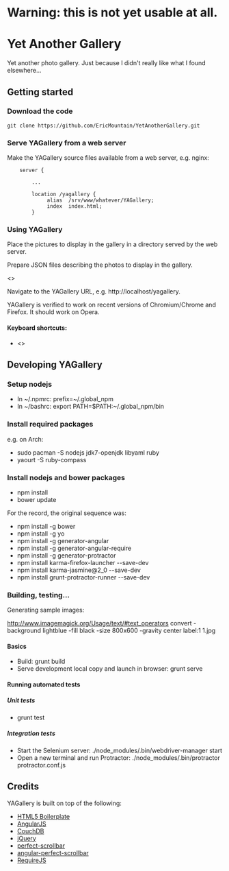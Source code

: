 # Warning: this is not yet usable at all.


# Yet Another Gallery

Yet another photo gallery.  Just because I didn't really like what I found elsewhere…


## Getting started

### Download the code

````Shell
git clone https://github.com/EricMountain/YetAnotherGallery.git
````

### Serve YAGallery from a web server

Make the YAGallery source files available from a web server, e.g. nginx:

```Nginx
    server {

        ...

        location /yagallery {
             alias  /srv/www/whatever/YAGallery;
             index  index.html;
        }
```

### Using YAGallery

Place the pictures to display in the gallery in a directory served by the web server.

Prepare JSON files describing the photos to display in the gallery.

<<TODO detail JSON format and easy way to generate>>

Navigate to the YAGallery URL, e.g. http://localhost/yagallery.

YAGallery is verified to work on recent versions of Chromium/Chrome
and Firefox.  It should work on Opera.

#### Keyboard shortcuts:

* <<TODO>>

## Developing YAGallery

### Setup nodejs

* In ~/.npmrc: prefix=~/.global_npm
* In ~/bashrc: export PATH=$PATH:~/.global_npm/bin

### Install required packages

e.g. on Arch:

* sudo pacman -S nodejs jdk7-openjdk libyaml ruby
* yaourt -S ruby-compass

### Install nodejs and bower packages

* npm install
* bower update

For the record, the original sequence was:
* npm install -g bower
* npm install -g yo
* npm install -g generator-angular
* npm install -g generator-angular-require
* npm install -g generator-protractor
* npm install karma-firefox-launcher --save-dev
* npm install karma-jasmine@2_0 --save-dev
* npm install grunt-protractor-runner --save-dev

### Building, testing…

Generating sample images:

http://www.imagemagick.org/Usage/text/#text_operators
convert -background lightblue -fill black -size 800x600 -gravity center label:1 1.jpg



#### Basics

* Build: grunt build
* Serve development local copy and launch in browser: grunt serve


#### Running automated tests

##### Unit tests

* grunt test

##### Integration tests

* Start the Selenium server: ./node_modules/.bin/webdriver-manager start
* Open a new terminal and run Protractor: ./node_modules/.bin/protractor protractor.conf.js

## Credits

YAGallery is built on top of the following:

- [HTML5 Boilerplate](http://html5boilerplate.com)
- [AngularJS](https://angularjs.org/)
- [CouchDB](http://couchdb.apache.org/)
- [jQuery](http://jquery.com/)
- [perfect-scrollbar](http://noraesae.github.io/perfect-scrollbar/)
- [angular-perfect-scrollbar](https://github.com/itsdrewmiller/angular-perfect-scrollbar)
- [RequireJS](http://requirejs.org/)
